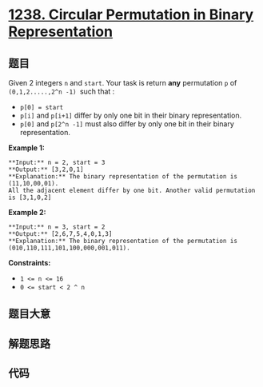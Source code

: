 # [1238. Circular Permutation in Binary Representation](https://leetcode.com/problems/circular-permutation-in-binary-representation)

## 题目

Given 2 integers `n` and `start`. Your task is return **any** permutation `p`
of `(0,1,2.....,2^n -1) `such that :

  * `p[0] = start`
  * `p[i]` and `p[i+1]` differ by only one bit in their binary representation.
  * `p[0]` and `p[2^n -1]` must also differ by only one bit in their binary representation.



**Example 1:**

    
    
    **Input:** n = 2, start = 3
    **Output:** [3,2,0,1]
    **Explanation:** The binary representation of the permutation is (11,10,00,01). 
    All the adjacent element differ by one bit. Another valid permutation is [3,1,0,2]
    

**Example 2:**

    
    
    **Input:** n = 3, start = 2
    **Output:** [2,6,7,5,4,0,1,3]
    **Explanation:** The binary representation of the permutation is (010,110,111,101,100,000,001,011).
    



**Constraints:**

  * `1 <= n <= 16`
  * `0 <= start < 2 ^ n`


## 题目大意

## 解题思路

## 代码

```javascript

```
